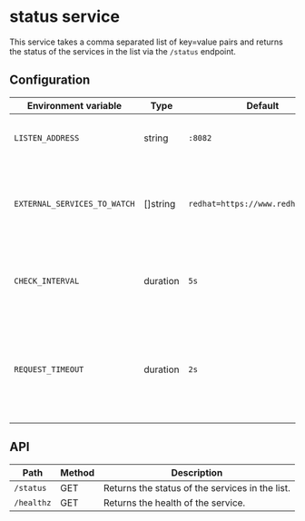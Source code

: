 # status service

This service takes a comma separated list of key=value pairs and returns the status of the services in the list via the `/status` endpoint.

## Configuration

| Environment variable | Type | Default | Description |
| -------------------- | ---- | ------- | ----------- |
| `LISTEN_ADDRESS` | string | `:8082` | Address to listen on for HTTP requests. |
| `EXTERNAL_SERVICES_TO_WATCH` | []string | `redhat=https://www.redhat.com/en` | Comma separated list of key=value pairs of services to watch |
| `CHECK_INTERVAL` | duration | `5s` | Interval parsed as duration, to check the upstream service. |
| `REQUEST_TIMEOUT` | duration | `2s` | Timeout parsed as duration, for the HTTP request to the upstream service. |

## API

| Path | Method | Description |
| ---- | ------ | ----------- |
| `/status` | GET | Returns the status of the services in the list. |
| `/healthz` | GET | Returns the health of the service. |
